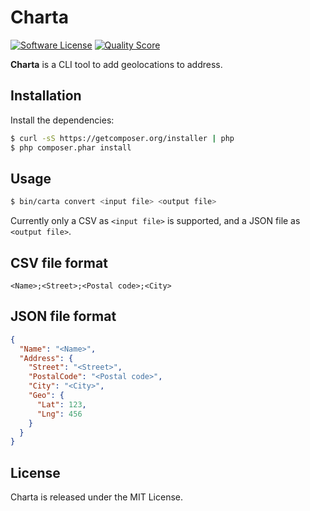Charta
======

[![Software License](https://img.shields.io/badge/license-MIT-brightgreen.svg?style=flat-square)](LICENSE)
[![Quality Score](https://img.shields.io/scrutinizer/g/hugoboos/charta.svg?style=flat-square)](https://scrutinizer-ci.com/g/hugoboos/charta)

**Charta** is a CLI tool to add geolocations to address.


Installation
------------

Install the dependencies:

```bash
$ curl -sS https://getcomposer.org/installer | php
$ php composer.phar install
```


Usage
-----

```bash
$ bin/carta convert <input file> <output file>
```

Currently only a CSV as ```<input file>``` is supported, and a JSON file as ```<output file>```. 


CSV file format
----------

```csv
<Name>;<Street>;<Postal code>;<City>
```

JSON file format
----------------

```json
{
  "Name": "<Name>",
  "Address": {
    "Street": "<Street>",
    "PostalCode": "<Postal code>",
    "City": "<City>",
    "Geo": {
      "Lat": 123,
      "Lng": 456
    }
  }
}
```


License
-------

Charta is released under the MIT License.

